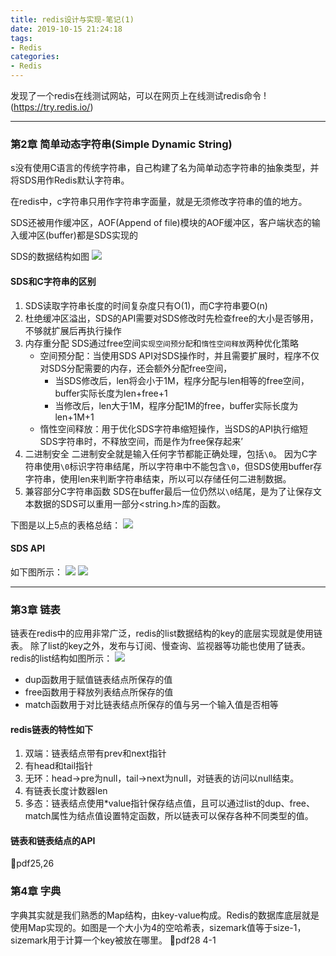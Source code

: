 ```yaml
---
title: redis设计与实现-笔记(1)
date: 2019-10-15 21:24:18
tags:
- Redis
categories:
- Redis
---
```


发现了一个redis在线测试网站，可以在网页上在线测试redis命令
!(https://try.redis.io/)

---

### 第2章 简单动态字符串(Simple Dynamic String)

s没有使用C语言的传统字符串，自己构建了名为简单动态字符串的抽象类型，并将SDS用作Redis默认字符串。

在redis中，c字符串只用作字符串字面量，就是无须修改字符串的值的地方。

SDS还被用作缓冲区，AOF(Append of file)模块的AOF缓冲区，客户端状态的输入缓冲区(buffer)都是SDS实现的

SDS的数据结构如图
![](https://hedgehog-img.pek3b.qingstor.com/SDS_201910160001.png)

#### SDS和C字符串的区别
1. SDS读取字符串长度的时间复杂度只有O(1)，而C字符串要O(n)
2. 杜绝缓冲区溢出，SDS的API需要对SDS修改时先检查free的大小是否够用，不够就扩展后再执行操作
3. 内存重分配
    SDS通过free空间`实现空间预分配`和`惰性空间释放`两种优化策略
    * 空间预分配：当使用SDS API对SDS操作时，并且需要扩展时，程序不仅对SDS分配需要的内存，还会额外分配free空间， 
        * 当SDS修改后，len将会小于1M，程序分配与len相等的free空间，buffer实际长度为len+free+1
        * 当修改后，len大于1M，程序分配1M的free，buffer实际长度为len+1M+1
    * 惰性空间释放：用于优化SDS字符串缩短操作，当SDS的API执行缩短SDS字符串时，不释放空间，而是作为free保存起来’
4. 二进制安全
    二进制安全就是输入任何字节都能正确处理，包括`\0`。
    因为C字符串使用`\0`标识字符串结尾，所以字符串中不能包含`\0`，但SDS使用buffer存字符串，使用len来判断字符串结束，所以可以存储任何二进制数据。
5. 兼容部分C字符串函数
    SDS在buffer最后一位仍然以`\0`结尾，是为了让保存文本数据的SDS可以重用一部分<string.h>库的函数。

下图是以上5点的表格总结：
![](https://hedgehog-img.pek3b.qingstor.com/difference_between_C_String_and_SDS_201910162242.png)

#### SDS API
如下图所示：
![](https://hedgehog-img.pek3b.qingstor.com/SDS_API_1_201910162333.png)
![](https://hedgehog-img.pek3b.qingstor.com/SDS_API_2_201910162336.png)

---

### 第3章 链表
链表在redis中的应用非常广泛，redis的list数据结构的key的底层实现就是使用链表。
除了list的key之外，发布与订阅、慢查询、监视器等功能也使用了链表。
redis的list结构如图所示：
![](https://hedgehog-img.pek3b.qingstor.com/list_structure.png)
* dup函数用于赋值链表结点所保存的值
* free函数用于释放列表结点所保存的值
* match函数用于对比链表结点所保存的值与另一个输入值是否相等

#### redis链表的特性如下
1. 双端：链表结点带有prev和next指针
2. 有head和tail指针
3. 无环：head->pre为null，tail->next为null，对链表的访问以null结束。
4. 有链表长度计数器len
5. 多态：链表结点使用*value指针保存结点值，且可以通过list的dup、free、match属性为结点值设置特定函数，所以链表可以保存各种不同类型的值。

#### 链表和链表结点的API
💛pdf25,26


### 第4章 字典
字典其实就是我们熟悉的Map结构，由key-value构成。Redis的数据库底层就是使用Map实现的。如图是一个大小为4的空哈希表，sizemark值等于size-1，sizemark用于计算一个key被放在哪里。
💛pdf28  4-1